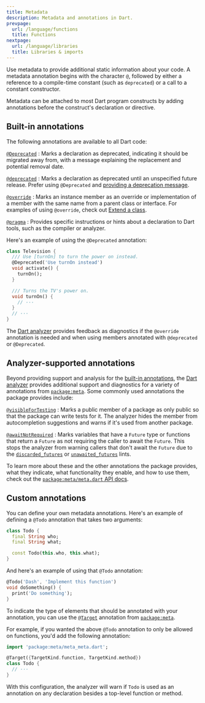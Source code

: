 ```yaml
---
title: Metadata
description: Metadata and annotations in Dart.
prevpage:
  url: /language/functions
  title: Functions
nextpage:
  url: /language/libraries
  title: Libraries & imports
---
```



Use metadata to provide additional static information about your code.
A metadata annotation begins with the character `@`, followed by either
a reference to a compile-time constant (such as `deprecated`) or
a call to a constant constructor.

Metadata can be attached to most Dart program constructs by
adding annotations before the construct's declaration or directive.

## Built-in annotations

The following annotations are available to all Dart code:

[`@Deprecated`][]
: Marks a declaration as deprecated,
  indicating it should be migrated away from,
  with a message explaining the replacement and potential removal date.

[`@deprecated`][]
: Marks a declaration as deprecated until an unspecified future release.
  Prefer using `@Deprecated` and [providing a deprecation message][].

[`@override`][]
: Marks an instance member as an override or implementation of
  a member with the same name from a parent class or interface.
  For examples of using `@override`, check out [Extend a class][].

[`@pragma`][]
: Provides specific instructions or hints about a declaration to
  Dart tools, such as the compiler or analyzer.

Here's an example of using the `@Deprecated` annotation:

<?code-excerpt "misc/lib/language_tour/metadata/television.dart (deprecated)"?>
```dart highlightLines=3
class Television {
  /// Use [turnOn] to turn the power on instead.
  @Deprecated('Use turnOn instead')
  void activate() {
    turnOn();
  }

  /// Turns the TV's power on.
  void turnOn() {
    // ···
  }
  // ···
}
```

The [Dart analyzer][] provides feedback as diagnostics if
the `@override` annotation is needed and when using
members annotated with `@deprecated` or `@Deprecated`.

[`@Deprecated`]: {{site.dart-api}}/dart-core/Deprecated-class.html
[`@deprecated`]: {{site.dart-api}}/dart-core/deprecated-constant.html
[`@override`]: {{site.dart-api}}/dart-core/override-constant.html
[`@pragma`]: {{site.dart-api}}/dart-core/pragma-class.html
[providing a deprecation message]: /tools/linter-rules/provide_deprecation_message
[Extend a class]: /language/extend
[Dart analyzer]: /tools/analysis

## Analyzer-supported annotations

Beyond providing support and analysis for the [built-in annotations][],
the [Dart analyzer][] provides additional support and diagnostics for
a variety of annotations from [`package:meta`][].
Some commonly used annotations the package provides include:

[`@visibleForTesting`][]
: Marks a public member of a package as only public so
  that the package can write tests for it.
  The analyzer hides the member from autocompletion suggestions
  and warns if it's used from another package.

[`@awaitNotRequired`][]
: Marks variables that have a `Future` type or functions that return a `Future`
  as not requiring the caller to await the `Future`.
  This stops the analyzer from warning callers that don't await the `Future`
  due to the [`discarded_futures`][] or [`unawaited_futures`][] lints.

To learn more about these and the other annotations the package provides,
what they indicate, what functionality they enable, and how to use them,
check out the [`package:meta/meta.dart` API docs][meta-api].

[built-in annotations]: #built-in-annotations
[Dart analyzer]: /tools/analysis
[`@visibleForTesting`]: {{site.pub-api}}/meta/latest/meta/visibleForTesting-constant.html
[`@awaitNotRequired`]: {{site.pub-api}}/meta/latest/meta/awaitNotRequired-constant.html
[`discarded_futures`]: /tools/linter-rules/discarded_futures
[`unawaited_futures`]: /tools/linter-rules/unawaited_futures
[meta-api]: {{site.pub-api}}/meta/latest/meta/meta-library.html

## Custom annotations

You can define your own metadata annotations. Here's an example of
defining a `@Todo` annotation that takes two arguments:

<?code-excerpt "misc/lib/language_tour/metadata/todo.dart (definition)"?>
```dart
class Todo {
  final String who;
  final String what;

  const Todo(this.who, this.what);
}
```

And here's an example of using that `@Todo` annotation:

<?code-excerpt "misc/lib/language_tour/metadata/misc.dart (usage)"?>
```dart highlightLines=1
@Todo('Dash', 'Implement this function')
void doSomething() {
  print('Do something');
}
```

To indicate the type of elements that should be annotated with your annotation,
you can use the [`@Target`][] annotation from [`package:meta`][].

For example, if you wanted the above `@Todo` annotation to
only be allowed on functions, you'd add the following annotation:

<?code-excerpt "misc/lib/language_tour/metadata/todo.dart (target-kinds)"?>
```dart highlightLines=3
import 'package:meta/meta_meta.dart';

@Target({TargetKind.function, TargetKind.method})
class Todo {
  // ···
}
```

With this configuration, the analyzer will warn if `Todo` is used as
an annotation on any declaration besides a top-level function or method.

[`@Target`]: {{site.pub-api}}/meta/latest/meta_meta/Target-class.html
[`package:meta`]: {{site.pub-pkg}}/meta
